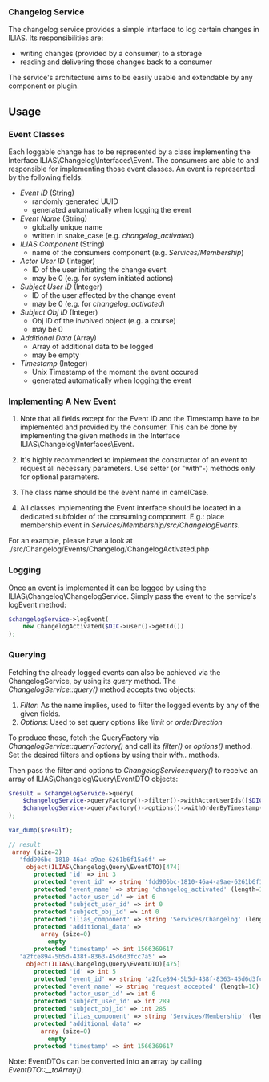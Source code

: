 ### Changelog Service

The changelog service provides a simple interface to log certain changes in ILIAS. Its responsibilities are:
* writing changes (provided by a consumer) to a storage
* reading and delivering those changes back to a consumer
 
 The service's architecture aims to be easily usable and extendable by any component or plugin.

## Usage

### Event Classes

Each loggable change has to be represented by a class implementing the Interface ILIAS\Changelog\Interfaces\Event. The consumers are able to and responsible for implementing those event classes. An event is represented by the following fields:

* *Event ID* (String)
    * randomly generated UUID
    * generated automatically when logging the event
* *Event Name* (String)
    * globally unique name 
    * written in snake_case (e.g. *changelog_activated*)
* *ILIAS Component* (String)
    * name of the consumers component (e.g. *Services/Membership*)
* *Actor User ID* (Integer)
    * ID of the user initiating the change event
    * may be 0 (e.g. for system initiated actions) 
* *Subject User ID* (Integer)
    * ID of the user affected by the change event
    * may be 0 (e.g. for *changelog_activated*)
* *Subject Obj ID* (Integer)
    * Obj ID of the involved object (e.g. a course)
    * may be 0
* *Additional Data* (Array)
    * Array of additional data to be logged
    * may be empty
* *Timestamp* (Integer)
    * Unix Timestamp of the moment the event occured
    * generated automatically when logging the event
    
### Implementing A New Event

1. Note that all fields except for the Event ID and the Timestamp have to be implemented and provided by the consumer. This can be done by implementing the given methods in the Interface ILIAS\Changelog\Interfaces\Event. 

2. It's highly recommended to implement the constructor of an event to request all necessary parameters. Use setter (or "with"-) methods only for optional parameters. 

3. The class name should be the event name in camelCase.

4. All classes implementing the Event interface should be located in a dedicated subfolder of the consuming component. E.g.: place membership event in *Services/Membership/src/ChangelogEvents*.

For an example, please have a look at ./src/Changelog/Events/Changelog/ChangelogActivated.php


### Logging

Once an event is implemented it can be logged by using the ILIAS\Changelog\ChangelogService. Simply pass the event to the service's logEvent method:

```php
$changelogService->logEvent(
    new ChangelogActivated($DIC->user()->getId())
);
```

### Querying

Fetching the already logged events can also be achieved via the ChangelogService, by using its *query* method. The *ChangelogService::query()* method accepts two objects: 
1. *Filter*: As the name implies, used to filter the logged events by any of the given fields. 
2. *Options*: Used to set query options like *limit* or *orderDirection*

To produce those, fetch the QueryFactory via *ChangelogService::queryFactory()* and call its *filter()* or *options()* method. Set the desired filters and options by using their *with..* methods.

Then pass the filter and options to *ChangelogService::query()* to receive an array of ILIAS\Changelog\Query\EventDTO objects:

```php
$result = $changelogService->query(
    $changelogService->queryFactory()->filter()->withActorUserIds([$DIC->user()->getId()]),
    $changelogService->queryFactory()->options()->withOrderByTimestamp()
);

var_dump($result);

// result
 array (size=2)
   'fdd906bc-1810-46a4-a9ae-6261b6f15a6f' => 
     object(ILIAS\Changelog\Query\EventDTO)[474]
       protected 'id' => int 3
       protected 'event_id' => string 'fdd906bc-1810-46a4-a9ae-6261b6f15a6f' (length=36)
       protected 'event_name' => string 'changelog_activated' (length=19)
       protected 'actor_user_id' => int 6
       protected 'subject_user_id' => int 0
       protected 'subject_obj_id' => int 0
       protected 'ilias_component' => string 'Services/Changelog' (length=18)
       protected 'additional_data' => 
         array (size=0)
           empty
       protected 'timestamp' => int 1566369617
   'a2fce894-5b5d-438f-8363-45d6d3fcc7a5' => 
     object(ILIAS\Changelog\Query\EventDTO)[475]
       protected 'id' => int 5
       protected 'event_id' => string 'a2fce894-5b5d-438f-8363-45d6d3fcc7a5' (length=36)
       protected 'event_name' => string 'request_accepted' (length=16)
       protected 'actor_user_id' => int 6
       protected 'subject_user_id' => int 289
       protected 'subject_obj_id' => int 285
       protected 'ilias_component' => string 'Services/Membership' (length=19)
       protected 'additional_data' => 
         array (size=0)
           empty
       protected 'timestamp' => int 1566369617
```

Note: EventDTOs can be converted into an array by calling *EventDTO::__toArray()*.